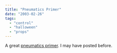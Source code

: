 ```yaml
---
title: "Pneumatics Primer"
date: "2003-02-26"
tags: 
  - "control"
  - "halloween"
  - "props"
---
```


A great [pneumatics primer](http://www.deviousconcoctions.com/pneumatics.htm). I may have posted before.
